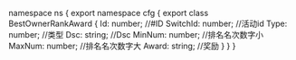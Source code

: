 namespace ns {
	export namespace cfg {
		export class BestOwnerRankAward {
			Id: number;		//#ID
			SwitchId: number;		//活动id
			Type: number;		//类型
			Dsc: string;		//Dsc
			MinNum: number;		//排名名次数字小
			MaxNum: number;		//排名名次数字大
			Award: string;		//奖励
		}
	}
}